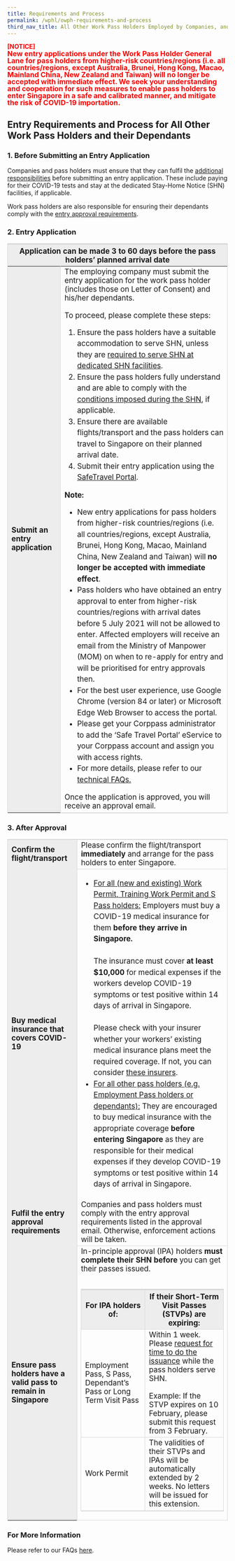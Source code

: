 ```yaml
---
title: Requirements and Process 
permalink: /wphl/owph-requirements-and-process
third_nav_title: All Other Work Pass Holders Employed by Companies, and Their Dependants
---
```


<b><span style="color:red">[NOTICE]</span></b><br/>
<b><span style="font-size:16px; line-height:1.0; color:red;">New entry applications under the Work Pass Holder General Lane for pass holders from higher-risk countries/regions (i.e. all countries/regions, except Australia, Brunei, Hong Kong, Macao, Mainland China, New Zealand and Taiwan) will no longer be accepted with immediate effect. We seek your understanding and cooperation for such measures to enable pass holders to enter Singapore in a safe and calibrated manner, and mitigate the risk of COVID-19 importation.</span></b><br/>

## Entry Requirements and Process for All Other Work Pass Holders and their Dependants

### 1. Before Submitting an Entry Application

Companies and pass holders must ensure that they can fulfil the [additional responsibilities](/wphl/owph-additional-responsibilities) before submitting an entry application. These include paying for their COVID-19 tests and stay at the dedicated Stay-Home Notice (SHN) facilities, if applicable.

Work pass holders are also responsible for ensuring their dependants comply with the [entry approval requirements](/wphl/owph-additional-responsibilities).

### 2. Entry Application 

<table>
<thead>
  <tr>
    <th colspan="2" style="font-size:17px;border-top:3px solid #D8D8D8; border-left:1px solid #D8D8D8; border-right:1px solid #D8D8D8; background-color:#EDEDED">Application can be made 3 to 60 days before the pass holders’ planned arrival date</th>
    <!-- <th>Scenarios</th>
   <th>Charging Policy for C+ treatment</th> -->
  </tr>
</thead>
<tbody>
  <tr>
    <td rowspan="2" style="font-size:17px;border-left:1px solid #D8D8D8; border-right:1px solid #D8D8D8; border-bottom,:2px solid #D8D8D8;  background-color:#EDEDED"><b>Submit an entry application</b></td>
    <td style="font-size:17px;border-right:1px solid #D8D8D8; border-bottom:2px solid #D8D8D8;">The employing company must submit the entry application for the work pass holder (includes those on Letter of Consent) and his/her dependants.<br><br>To proceed, please complete these steps:
<ol>      
<li style="font-size:17px; line-height:1.5;">Ensure the pass holders have a suitable accommodation to serve SHN, unless they are <a href="/wphl/owph-additional-responsibilities">required to serve SHN at dedicated SHN facilities</a>.</li>
<li style="font-size:17px; line-height:1.5;">Ensure the pass holders fully understand and are able to comply with the <a href="/wphl/owph-additional-responsibilities#FWResponsibilities">conditions imposed during the SHN</a>, if applicable. </li>
<li style="font-size:17px; line-height:1.5;">Ensure there are available flights/transport and the pass holders can travel to Singapore on their planned arrival date.</li>
  <li style="font-size:17px; line-height:1.5;">Submit their entry application using the <a href="https://eservices.ica.gov.sg/STO/">SafeTravel Portal</a>.</li>
</ol>
<p style="margin-top:10px; margin-bottom:0px; font-size:17px;"><b> Note: </b></p>      
     <ol style="list-style-type:disc;">      
<li style="font-size:17px; line-height:1.5;">New entry applications for pass holders from higher-risk countries/regions (i.e. all countries/regions, except Australia, Brunei, Hong Kong, Macao, Mainland China, New Zealand and Taiwan) will <b>no longer be accepted with immediate effect</b>.</li>
<li style="font-size:17px; line-height:1.5;">Pass holders who have obtained an entry approval to enter from higher-risk countries/regions with arrival dates before 5 July 2021 will not be allowed to enter. Affected employers will receive an email from the Ministry of Manpower (MOM) on when to re-apply for entry and will be prioritised for entry approvals then.</li>
<li style="font-size:17px; line-height:1.5;">For the best user experience, use Google Chrome (version 84 or later) or Microsoft Edge Web Browser to access the portal.
</li>
<li style="font-size:17px; line-height:1.5;">Please get your Corppass administrator to add the ‘Safe Travel Portal’ eService to your Corppass account and assign you with access rights.
</li>
  <li style="font-size:17px; line-height:1.5;">For more details, please refer to our <a href="/faq/tech#GenTechQuery">technical FAQs.</a></li>
</ol> 
      <p style="margin-top:10px; margin-bottom:0px; font-size:17px;">Once the application is approved, you will receive an approval email.</p>
 </td>
  </tr>
  </tbody>
</table>

### 3. After Approval

<table>
<tbody>
  <tr>
    <td style="font-size:17px;border-left:1px solid #D8D8D8;border-top:2px solid #D8D8D8; border-right:1px solid #D8D8D8;border-bottom,:1px solid #D8D8D8;  background-color:#EDEDED"><b>Confirm the flight/transport</b></td>
    <td style="font-size:17px;border-right:1px solid #D8D8D8;border-top:2px solid #D8D8D8; border-bottom:1px solid #D8D8D8;">Please confirm the flight/transport <b>immediately</b> and arrange for the pass holders to enter Singapore.</td>
  </tr>
    <tr>
    <td style="font-size:17px;border-left:1px solid #D8D8D8; border-right:1px solid #D8D8D8;border-bottom,:1px solid #D8D8D8;  background-color:#EDEDED"><b>Buy medical insurance that covers COVID-19</b></td>
      <td style="font-size:17px;border-left:1px solid #D8D8D8; border-right:1px solid #D8D8D8;border-bottom,:1px solid #D8D8D8; ">
        <ol style="list-style-type:disc;">      
<li style="font-size:17px; line-height:1.5;"><u>For all (new and existing) Work Permit, Training Work Permit and S Pass holders:</u> Employers must buy a COVID-19 medical insurance for them <b>before they arrive in Singapore.</b> <br/><br/> The insurance must cover <b>at least $10,000</b> for medical expenses if the workers develop COVID-19 symptoms or test positive within 14 days of arrival in Singapore. <br/><br/>Please check with your insurer whether your workers’ existing medical insurance plans meet the required coverage. If not, you can consider <a href="https://www.mom.gov.sg/covid-19/frequently-asked-questions/eligible-claims-and-medical-benefits#where-can-i-buy-covid-19-insurance">these insurers</a>.</li>
<li style="font-size:17px; line-height:1.5;"><u>For all other pass holders (e.g. Employment Pass holders or dependants):</u> They are encouraged to buy medical insurance with the appropriate coverage <b>before entering Singapore</b> as they are responsible for their medical expenses if they develop COVID-19 symptoms or test positive within 14 days of arrival in Singapore.</li>
</ol>
</td>
      </tr>
     <tr>
    <td style="font-size:17px;border-left:1px solid #D8D8D8; border-right:1px solid #D8D8D8;border-bottom,:1px solid #D8D8D8;  background-color:#EDEDED"><b>Fulfil the entry approval requirements</b></td>
    <td style="font-size:17px;border-right:1px solid #D8D8D8; border-bottom:1px solid #D8D8D8;">Companies and pass holders must comply with the entry approval requirements listed in the approval email. Otherwise, enforcement actions will be taken. </td>
  </tr>
       <tr>
    <td style="font-size:17px;border-left:1px solid #D8D8D8; border-right:1px solid #D8D8D8;border-bottom,:1px solid #D8D8D8;  background-color:#EDEDED"><b>Ensure pass holders have a valid pass to remain in Singapore</b></td>
    <td style="font-size:17px;border-right:1px solid #D8D8D8; border-bottom:1px solid #D8D8D8;">In-principle approval (IPA) holders <b>must complete their SHN before</b> you can get their passes issued.
<br>
      <br/>
<table>
<thead>
  <tr>
    <th style="font-size:17px;border-top:3px solid #D8D8D8; border-left:1px solid #D8D8D8;border-bottom:1px solid #D8D8D8; border-right:1px solid #D8D8D8; background-color:#EDEDED">For IPA holders of:</th>
<th style="font-size:17px;border-top:3px solid #D8D8D8;border-bottom:1px solid #D8D8D8; border-left:1px solid #D8D8D8; border-right:1px solid #D8D8D8; background-color:#EDEDED">If their Short-Term Visit Passes (STVPs) are expiring: </th>
<!-- <th>Scenarios</th>
   <th>Charging Policy for C+ treatment</th> -->
  </tr>
</thead>
<tbody>
  <tr>
    <td style="font-size:17px;border-left:1px solid #D8D8D8; border-bottom:1px solid #D8D8D8;border-right:1px solid #D8D8D8; border-bottom,:2px solid #D8D8D8;">Employment Pass, S Pass, Dependant’s Pass or Long Term Visit Pass</td>
    <td style="font-size:17px;border-left:1px solid #D8D8D8;border-bottom:1px solid #D8D8D8; border-right:1px solid #D8D8D8; border-bottom,:2px solid #D8D8D8;  ">Within 1 week. Please <a href="https://www.mom.gov.sg/extend-stay">request for time to do the issuance</a> while the pass holders serve SHN.<br/><br/> Example: If the STVP expires on 10 February, please submit this request from 3 February.
</td>
  </tr>
  <tr>
    <td style="font-size:17px;border-left:1px solid #D8D8D8; border-right:1px solid #D8D8D8; border-bottom:2px solid #D8D8D8; ">Work Permit</td>
    <td style="font-size:17px;border-left:1px solid #D8D8D8; border-right:1px solid #D8D8D8; border-bottom:2px solid #D8D8D8; " >The validities of their STVPs and IPAs will be automatically extended by 2 weeks. No letters will be issued for this extension.
</td>
  </tr>
  </tbody>
      </table>
      </td>
  </tr>
    </tbody>
</table>


### For More Information

Please refer to our FAQs [here](/wphl/owph-faq).



